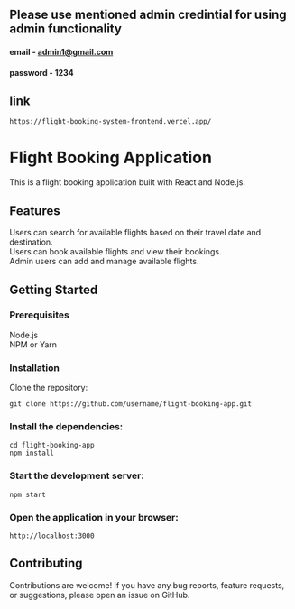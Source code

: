 ## Please use mentioned admin credintial for using admin functionality
#### email - admin1@gmail.com
#### password - 1234


## link
```
https://flight-booking-system-frontend.vercel.app/
```



# Flight Booking Application
 This is a flight booking application built with React and Node.js.


## Features
Users can search for available flights based on their travel date and destination.  
Users can book available flights and view their bookings.  
Admin users can add and manage available flights.  
## Getting Started
### Prerequisites
Node.js  
NPM or Yarn  
### Installation
Clone the repository:  
```
git clone https://github.com/username/flight-booking-app.git
```
### Install the dependencies:
```
cd flight-booking-app
npm install
```
### Start the development server:
```
npm start
```
### Open the application in your browser:
```
http://localhost:3000
```
## Contributing
Contributions are welcome! If you have any bug reports, feature requests, or suggestions, please open an issue on GitHub.
